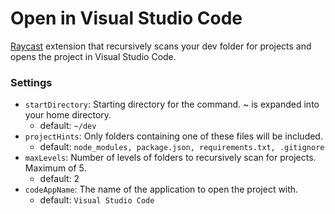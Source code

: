 # Open in Visual Studio Code

[Raycast](https://www.raycast.com) extension that recursively scans your dev folder for projects and opens the project in Visual Studio Code.

### Settings

- `startDirectory`: Starting directory for the command. ~ is expanded into your home directory.
  - default: `~/dev`
- `projectHints`: Only folders containing one of these files will be included.
  - default: `node_modules, package.json, requirements.txt, .gitignore`
- `maxLevels`: Number of levels of folders to recursively scan for projects. Maximum of 5.
  - default: 2
- `codeAppName`: The name of the application to open the project with.
  - default: `Visual Studio Code`
